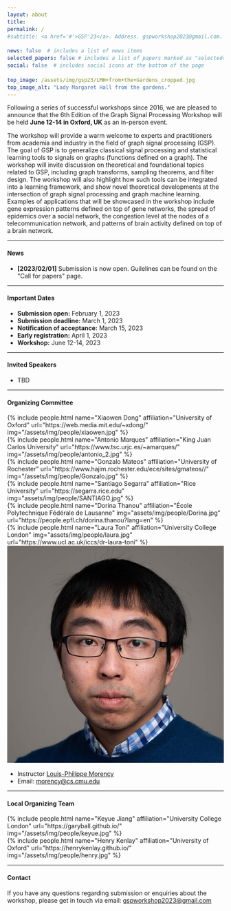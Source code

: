```yaml
---
layout: about
title: 
permalink: /
#subtitle: <a href='#'>GSP'23</a>. Address. gspworkshop2023@gmail.com. Moto. Etc.

news: false  # includes a list of news items
selected_papers: false # includes a list of papers marked as "selected={true}"
social: false  # includes social icons at the bottom of the page

top_image: /assets/img/gsp23/LMH+from+the+Gardens_cropped.jpg
top_image_alt: "Lady Margaret Hall from the gardens."
---
```


Following a series of successful workshops since 2016, we are pleased to announce that the 6th Edition of the Graph Signal Processing Workshop will be held **June 12-14 in Oxford, UK** as an in-person event.

The workshop will provide a warm welcome to experts and practitioners from academia and industry in the field of graph signal processing (GSP). The goal of GSP is to generalize classical signal processing and statistical learning tools to signals on graphs (functions defined on a graph). The workshop will invite discussion on theoretical and foundational topics related to GSP, including graph transforms, sampling theorems, and filter design. The workshop will also highlight how such tools can be integrated into a learning framework, and show novel theoretical developments at the intersection of graph signal processing and graph machine learning. Examples of applications that will be showcased in the workshop include gene expression patterns defined on top of gene networks, the spread of epidemics over a social network, the congestion level at the nodes of a telecommunication network, and patterns of brain activity defined on top of a brain network.

---
#### News
+ **[2023/02/01]** Submission is now open. Guilelines can be found on the "Call for papers" page.

---
#### Important Dates
+ **Submission open:** February 1, 2023
+ **Submission deadline:** March 1, 2023
+ **Notification of acceptance:** March 15, 2023
+ **Early registration:** April 1, 2023
+ **Workshop:** June 12-14, 2023

---
#### Invited Speakers
+ TBD

---
#### Organizing Committee
<!---
 + [Xiaowen Dong](https://web.media.mit.edu/~xdong/) (University of Oxford)
+ [Antonio Marques](https://www.tsc.urjc.es/~amarques/) (King Juan Carlos University)
+ [Gonzalo Mateos](https://www.hajim.rochester.edu/ece/sites/gmateos//) (University of Rochester)
+ [Santiago Segarra](https://segarra.rice.edu) (Rice University)
+ [Dorina Thanou](https://people.epfl.ch/dorina.thanou?lang=en) (École Polytechnique Fédérale de Lausanne)
+ [Laura Toni](https://www.ucl.ac.uk/iccs/dr-laura-toni) (University College London)
--->

<div class="row projects pt-1 pb-1">
      <div class="col-sm-4">
          {% include people.html name="Xiaowen Dong" affiliation="University of Oxford" url="https://web.media.mit.edu/~xdong/" img="/assets/img/people/xiaowen.jpg" %}
      </div>
      <div class="col-sm-4">
        {% include people.html name="Antonio Marques" affiliation="King Juan Carlos University" url="https://www.tsc.urjc.es/~amarques/" img="/assets/img/people/antonio_2.jpg" %}
      </div>
      <div class="col-sm-4">
        {% include people.html name="Gonzalo Mateos" affiliation="University of Rochester" url="https://www.hajim.rochester.edu/ece/sites/gmateos//" img="/assets/img/people/Gonzalo.jpg" %}
      </div>
      <div class="w-100"></div>
      <div class="col-sm-4">
          {% include people.html name="Santiago Segarra" affiliation="Rice University" url="https://segarra.rice.edu" img="assets/img/people/SANTIAGO.jpg" %}
      </div>
      <div class="col-sm-4">
        {% include people.html name="Dorina Thanou" affiliation="École Polytechnique Fédérale de Lausanne" img="assets/img/people/Dorina.jpg" url="https://people.epfl.ch/dorina.thanou?lang=en" %}
      </div>
      <div class="col-sm-4">
        {% include people.html name="Laura Toni" affiliation="University College London" img="assets/img/people/laura.jpg" url="https://www.ucl.ac.uk/iccs/dr-laura-toni" %}
      </div>
</div>


<div class="instructors clearfix">

  <div class="instructor-profile-two-col">
    <a href="https://www.cs.cmu.edu/~morency/" target="_blank"><img src="/assets/img/people/xiaowen.jpg" /></a>
    <ul class="instructor-info">
      <li><span>Instructor</span> <a href="https://www.cs.cmu.edu/~morency/" target="_blank">Louis-Philippe Morency</a></li>
      <li><span>Email:</span> <a href="mailto:morency@cs.cmu.edu" target="_blank">morency@cs.cmu.edu</a></li>
    </ul>
  </div>

</div>

---
#### Local Organizing Team
<!---
+ [Keyue Jiang](https://garyball.github.io/) (University College London)
+ [Henry Kenlay](https://henrykenlay.github.io/) (University of Oxford)
+ TBD
--->

<div class="row projects pt-1 pb-1">
      <div class="col-sm-4">
          {% include people.html name="Keyue Jiang" affiliation="University College London" url="https://garyball.github.io/" img="/assets/img/people/keyue.jpg" %}
      </div>
      <div class="col-sm-4">
        {% include people.html name="Henry Kenlay" affiliation="University of Oxford" url="https://henrykenlay.github.io/" img="/assets/img/people/henry.jpg" %}
      </div>
     
  </div>

---
#### Contact
If you have any questions regarding submission or enquiries about the workshop, please get in touch via email: [gspworkshop2023@gmail.com](mailto:gspworkshop2023@gmail.com)
<br/>
